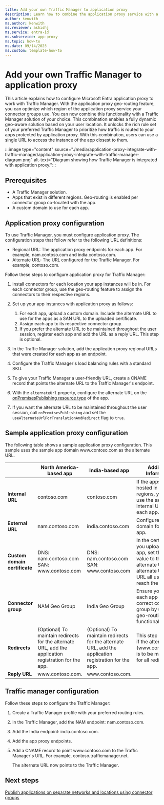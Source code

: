 ```yaml
---
title: Add your own Traffic Manager to application proxy
description: Learn how to combine the application proxy service with a Traffic Manager solution.
author: kenwith
ms.author: kenwith
ms.reviewer: ashishj
ms.service: entra-id
ms.subservice: app-proxy
ms.topic: how-to
ms.date: 09/14/2023
ms.custom: template-how-to
---
```


# Add your own Traffic Manager to application proxy

This article explains how to configure Microsoft Entra application proxy to work with Traffic Manager. With the application proxy geo-routing feature, you can optimize which region of the application proxy service your connector groups use. You can now combine this functionality with a Traffic Manager solution of your choice. This combination enables a fully dynamic geo-aware solution based on your user location. It unlocks the rich rule set of your preferred Traffic Manager to prioritize how traffic is routed to your apps protected by application proxy. With this combination, users can use a single URL to access the instance of the app closest to them.

:::image type="content" source="./media/application-proxy-integrate-with-traffic-manager/application-proxy-integrate-with-traffic-manager-diagram.png" alt-text="Diagram showing how Traffic Manager is integrated with application proxy.":::

## Prerequisites

- A Traffic Manager solution.
- Apps that exist in different regions. Geo-routing is enabled per connector group co-located with the app.
- A custom domain to use for each app.

## Application proxy configuration

To use Traffic Manager, you must configure application proxy. The configuration steps that follow refer to the following URL definitions:

- Regional URL: The application proxy endpoints for each app. For example, nam.contoso.com and india.contoso.com.
- Alternate URL: The URL configured for the Traffic Manager. For example, contoso.com.

Follow these steps to configure application proxy for Traffic Manager:

1. Install connectors for each location your app instances will be in. For each connector group, use the geo-routing feature to assign the connectors to their respective regions.

1. Set up your app instances with application proxy as follows:
   1. For each app, upload a custom domain. Include the alternate URL to use for the apps as a SAN URL to the uploaded certificate.
   1. Assign each app to its respective connector group.
   1. If you prefer the alternate URL to be maintained throughout the user session, register each app and add the URL as a reply URL. This step is optional.

1. In the Traffic Manager solution, add the application proxy regional URLs that were created for each app as an endpoint.

1. Configure the Traffic Manager's load balancing rules with a standard SKU.

1. To give your Traffic Manager a user-friendly URL, create a CNAME record that points the alternate URL to the Traffic Manager's endpoint.

1. With the `alternateUrl` property, configure the alternate URL on the [onPremisesPublishing resource type](/graph/api/resources/onpremisespublishing) of the app.

1. If you want the alternate URL to be maintained throughout the user session, call `onPremisesPublishing` and set the  `useAlternateUrlForTranslationAndRedirect` flag to `true`.

## Sample application proxy configuration

The following table shows a sample application proxy configuration. This sample uses the sample app domain www\.contoso.com as the alternate URL.

|     | North America-based app | India-based app | Additional Information |
|---- | ----------------------- | --------------- | ---------------------- |
| **Internal URL** | contoso.com | contoso.com | If the apps are hosted in different regions, you can use the same internal URL for each app. |
| **External URL** | nam.contoso.com | india.contoso.com | Configure a custom domain for each app.|
| **Custom domain certificate** | DNS: nam.contoso.com SAN: www\.contoso.com | DNS: nam.contoso.com SAN: www\.contoso.com | In the certificate you upload for each app, set the SAN value to the alternate URL. The alternate URL is the URL all users use to reach the app.|
| **Connector group** | NAM Geo Group | India Geo Group | Ensure you assign each app to the correct connector group by using the geo-routing functionality. |
| **Redirects** | (Optional) To maintain redirects for the alternate URL, add the application registration for the app.  | (Optional) To maintain redirects for the alternate URL, add the application registration for the app.  | This step is required if the alternate URL (www\.contoso.com) is to be maintained for all redirections. |
| **Reply URL** | www\.contoso.com.| www\.contoso.com. |

## Traffic manager configuration

Follow these steps to configure the Traffic Manager:

1. Create a Traffic Manager profile with your preferred routing rules.

1. In the Traffic Manager, add the NAM endpoint: nam.contoso.com.

1. Add the India endpoint: india.contoso.com.

1. Add the app proxy endpoints.

1. Add a CNAME record to point www\.contoso.com to the Traffic Manager's URL. For example, contoso.trafficmanager.net.

    The alternate URL now points to the Traffic Manager.

## Next steps

[Publish applications on separate networks and locations using connector groups](application-proxy-connector-groups.md)
